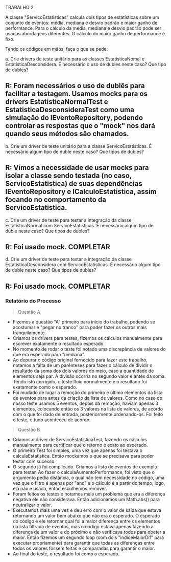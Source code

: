 TRABALHO 2

A classe "ServicoEstatisticas” calcula dois tipos de estatísticas sobre um conjunto de eventos: média, mediana e desvio padrão e maior ganho de performance. Para o cálculo da média, mediana e desvio padrão pode ser usadas abordagens diferentes. O cálculo do maior ganho de performance é fixo.

Tendo os códigos em mãos, faça o que se pede:

a.     Crie drivers de teste unitário para as classes EstatisticaNomal e EstatisticaDesconsidera. É necessário o uso de dubles neste caso? Que tipo de dubles?

## R: Foram necessários o uso de dublês para facilitar a testagem. Usamos mocks para os drivers EstatisticaNormalTest e EstatisticaDesconsideraTest como uma simulação do IEventoRepository, podendo controlar as respostas que o "mock" nos dará quando seus métodos são chamados.

b.     Crie um driver de teste unitário para a classe ServicoEstatisticas. É necessário algum tipo de duble neste caso? Que tipos de dubles?

## R: Vimos a necessidade de usar mocks para isolar a classe sendo testada (no caso, ServicoEstatistica) de suas dependências IEventoRepository e ICalculoEstatistica, assim focando no comportamento da ServicoEstatistica.

c.      Crie um driver de teste para testar a integração da classe EstatisticaNormal com ServicoEstatisticas. É necessário algum tipo de duble neste caso? Que tipos de dubles?

## R: Foi usado mock. COMPLETAR

d.     Crie um driver de teste para testar a integração da classe EstatisticaDesconsidera com ServicoEstatisticas. É necessário algum tipo de duble neste caso? Que tipos de dubles?

## R: Foi usado mock. COMPLETAR


### Relatório do Processo

> Questão A
- Fizemos a questão "A" primeiro para início do trabalho, podendo se acostumar e "pegar no tranco" para poder fazer os outros mais tranquilamente.
- Criamos os drivers para testes, fizemos os cálculos manualmente para escrever exatamente o resultado esperado.
- No momento de rodar o teste foi notado uma discrepância de valores do que era esperado para "mediana".
- Ao depurar o código original fornecido para fazer este trabalho, notamos a falta de um parênteses para fazer o cálculo de dividir o resultado da soma dos dois valores do meio, caso a quantidade de elementos seja par. A divisão ocorria no segundo valor e antes da soma. Tendo isto corrigido, o teste fluiu normalmente e o resultado foi exatamente como o esperado.
- Foi mudado de lugar a remoção do primeiro e último elementos da lista de eventos para antes da criação da lista de valores. Como no caso do nosso teste usamos 5 eventos, depois da remoção, haviam apenas 3 elementos, colocando então os 3 valores na lista de valores, de acordo com o que foi dado de entrada, posteriormente ordenando-os. Foi feito o teste, e tudo aconteceu de acordo.

> Questão B
- Criamos o driver de ServicoEstatisticaTest, fazendo os cálculos manualmente para certificar que o retorno é exato ao esperado.
- O primeiro Test foi simples, uma vez que apenas foi testava o calculaEstatistica. Então mockamos o que se precisava para poder testar com sucesso.
- O segundo já foi complicado. Criamos a lista de eventos de exemplo para testar. Ao fazer o calculaAumentoPerformance, foi visto que o argumento pedia distância, o qual não tem necessidade no código, uma vez que o filtro é apenas por "ano" e o cálculo é a partir do tempo, logo, ela não é usada, então escolhemos remover.
- Foram feitos os testes e notamos mais um problema que era a diferença negativa ele não considerava. Então adicionamos um Math.abs() para neutralizar o valor.
- Executamos mais uma vez e deu erro com o valor de saída que estava retornando um valor bem abaixo que não era o esperado. O esperado do código é ele retornar qual foi a maior diferença entre os elementos da lista filtrada de eventos, mas o código estava apenas fazendo a diferença de um valor e do próximo e não verificava todos para obeter a maior. Então fizemos um segundo loop (com dois "indiceMaiorDif" para executar propriamente) para garantir que todas as diferenças entre todos os valores fossem feitas e comparadas para garantir o maior.
- Ao final do teste, o resultado foi como o esperado.